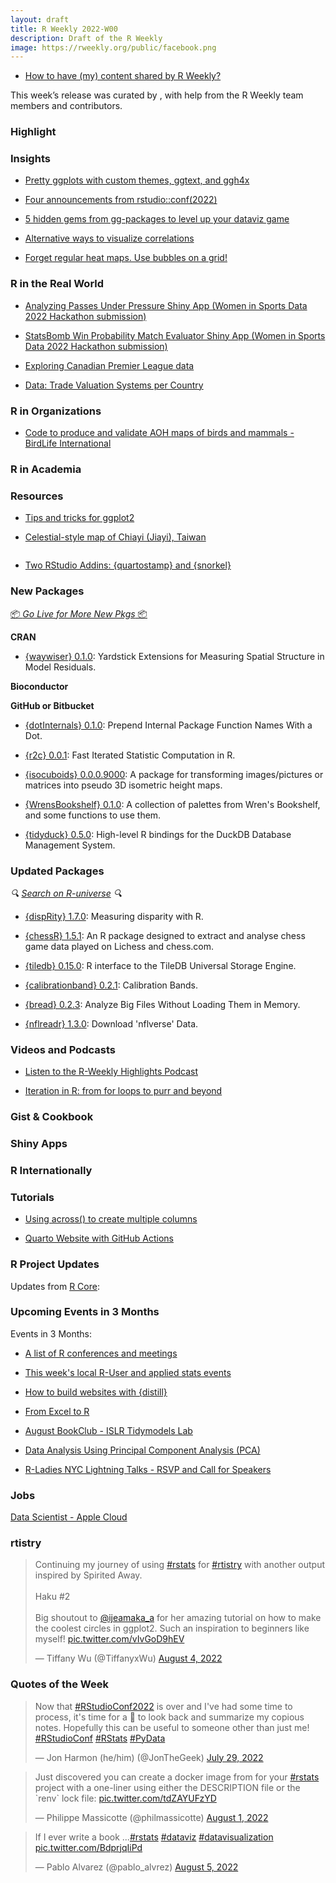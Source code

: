 ```yaml
---
layout: draft
title: R Weekly 2022-W00
description: Draft of the R Weekly
image: https://rweekly.org/public/facebook.png
---
```



+ [How to have (my) content shared by R Weekly?](https://github.com/rweekly/rweekly.org#how-to-have-my-content-shared-by-r-weekly)

This week’s release was curated by [](), with help from the R Weekly team members and contributors.


###  Highlight



### Insights

+ [Pretty ggplots with custom themes, ggtext, and ggh4x](https://www.michaelc-m.com/ggplot-extensions-and-custom-themes/)

+ [Four announcements from rstudio::conf(2022)](https://www.rstudio.com/blog/four-announcements-from-rstudio-conf-2022/)

+ [5 hidden gems from gg-packages to level up your dataviz game](https://albert-rapp.de/posts/ggplot2-tips/12_a_few_gg_packages/12_a_few_gg_packages.html)

+ [Alternative ways to visualize correlations](https://albert-rapp.de/posts/ggplot2-tips/13_alternative_corrplots/13_alternative_corrplots.html)

+ [Forget regular heat maps. Use bubbles on a grid!](https://albert-rapp.de/posts/ggplot2-tips/14_scaled_heatmaps/14_scaled_heatmaps.html)


### R in the Real World

+ [Analyzing Passes Under Pressure Shiny App (Women in Sports Data 2022 Hackathon submission)](https://github.com/ceci-hub/Statsbomb_wids)

+ [StatsBomb Win Probability Match Evaluator Shiny App (Women in Sports Data 2022 Hackathon submission)](https://github.com/JanLMoffett/StatsBombWPMatchEvaluator)

+ [Exploring Canadian Premier League data](https://github.com/wozniar/canpl)

+ [Data: Trade Valuation Systems per Country](https://github.com/pachadotdev/valuation-systems)

###  R in Organizations

+ [Code to produce and validate AOH maps of birds and mammals - BirdLife International](https://github.com/BirdLifeInternational/code_for_AOH)

###  R in Academia



###  Resources

+ [Tips and tricks for ggplot2](https://erikgahner.dk/2022/tips-and-tricks-for-ggplot2/)

+ [Celestial-style map of Chiayi (Jiayi), Taiwan](https://github.com/tiffany-wu/taiwan_map)

![]()

+ [Two RStudio Addins: {quartostamp} and {snorkel}](https://www.rostrum.blog/2022/08/11/quartostamp-snorkel/)

###  New Packages

<p class="added-hostname"><a href="https://rweekly.org/live" target="_blank" class="externalLink">📦 <i>Go Live for More New Pkgs</i> 📦</a></p>


**CRAN**

+ [{waywiser} 0.1.0](https://www.mm218.dev/posts/2022-08-11-waywiser-010-is-now-on-cran/): Yardstick Extensions for Measuring Spatial Structure in Model
    Residuals.

**Bioconductor**



**GitHub or Bitbucket**

+ [{dotInternals} 0.1.0](https://github.com/IndrajeetPatil/dotInternals): Prepend Internal Package Function Names With a Dot.

+ [{r2c} 0.0.1](https://github.com/brodieG/r2c): Fast Iterated Statistic Computation in R.

+ [{isocuboids} 0.0.0.9000](https://github.com/cj-holmes/isocuboids): A package for transforming images/pictures or matrices into pseudo 3D isometric height maps.

+ [{WrensBookshelf} 0.1.0](https://github.com/buveges/WrensBookshelf): A collection of palettes from Wren's Bookshelf, and some functions to use them.

+ [{tidyduck} 0.5.0](https://github.com/krlmlr/tidyduck): High-level R bindings for the DuckDB Database Management System.

### Updated Packages

<i>🔍 [Search on R-universe](https://r-universe.dev/search/) 🔍</i>

+ [{dispRity} 1.7.0](https://cran.r-project.org/package=dispRity): Measuring disparity with R.

+ [{chessR} 1.5.1](https://github.com/JaseZiv/chessR/): An R package designed to extract and analyse chess game data played on Lichess and chess.com.

+ [{tiledb} 0.15.0](https://github.com/TileDB-Inc/TileDB-R): R interface to the TileDB Universal Storage Engine.

+ [{calibrationband} 0.2.1](https://cran.r-project.org/package=calibrationband): Calibration Bands.

+ [{bread} 0.2.3](https://github.com/MagicHead99/bread): Analyze Big Files Without Loading Them in Memory.

+ [{nflreadr} 1.3.0](https://cran.r-project.org/package=nflreadr): Download 'nflverse' Data.

###  Videos and Podcasts

* [Listen to the R-Weekly Highlights Podcast](https://rweekly.fireside.fm/)

* [Iteration in R: from for loops to purr and beyond](https://youtu.be/pd8CLdI6kqM)


### Gist & Cookbook



### Shiny Apps



### R Internationally



###  Tutorials

+ [Using across() to create multiple columns](https://www.njtierney.com/post/2022/08/08/fun-across/)

+ [Quarto Website with GitHub Actions](https://tarleb.com/posts/quarto-with-gh-pages/)

<!--<div class="post-more-begin></div><div class="post-more-end"></div>-->

###  R Project Updates

Updates from [R Core](http://developer.r-project.org/blosxom.cgi/R-devel/NEWS):

###  Upcoming Events in 3 Months

Events in 3 Months:

+ [A list of R conferences and meetings](https://jumpingrivers.github.io/meetingsR/events.html)

+ [This week's local R-User and applied stats events](https://community.rstudio.com/c/irl)

+ [How to build websites with {distill}](https://www.meetup.com/oman-r-user/events/287473261/?_xtd=gqFyqTI5MjQyMDY2OaFwo2FwaQ&from=ref)

+ [From Excel to R](https://www.meetup.com/rladies-gaborone/events/286104389/)

+ [August BookClub - ISLR Tidymodels Lab](https://www.meetup.com/rladies-philly/events/287082225/)
 
+ [Data Analysis Using Principal Component Analysis (PCA)](https://www.meetup.com/rladies-chennai/events/287181350/)

+ [R-Ladies NYC Lightning Talks - RSVP and Call for Speakers](https://www.meetup.com/rladies-newyork/events/287520144/)



### Jobs

[Data Scientist - Apple Cloud](https://jobs.apple.com/en-us/details/200400071/data-scientist-apple-cloud-services-r-programming)



### rtistry

<blockquote class="twitter-tweet"><p lang="en" dir="ltr">Continuing my journey of using <a href="https://twitter.com/hashtag/rstats?src=hash&amp;ref_src=twsrc%5Etfw">#rstats</a> for <a href="https://twitter.com/hashtag/rtistry?src=hash&amp;ref_src=twsrc%5Etfw">#rtistry</a> with another output inspired by Spirited Away.<br><br>Haku #2<br><br>Big shoutout to <a href="https://twitter.com/ijeamaka_a?ref_src=twsrc%5Etfw">@ijeamaka_a</a> for her amazing tutorial on how to make the coolest circles in ggplot2. Such an inspiration to beginners like myself! <a href="https://t.co/vIvGoD9hEV">pic.twitter.com/vIvGoD9hEV</a></p>&mdash; Tiffany Wu (@TiffanyxWu) <a href="https://twitter.com/TiffanyxWu/status/1555164692770955264?ref_src=twsrc%5Etfw">August 4, 2022</a></blockquote> <script async src="https://platform.twitter.com/widgets.js" charset="utf-8"></script>

###  Quotes of the Week

<blockquote class="twitter-tweet"><p lang="en" dir="ltr">Now that <a href="https://twitter.com/hashtag/RStudioConf2022?src=hash&amp;ref_src=twsrc%5Etfw">#RStudioConf2022</a> is over and I&#39;ve had some time to process, it&#39;s time for a 🧵 to look back and summarize my copious notes. Hopefully this can be useful to someone other than just me! <a href="https://twitter.com/hashtag/RStudioConf?src=hash&amp;ref_src=twsrc%5Etfw">#RStudioConf</a> <a href="https://twitter.com/hashtag/RStats?src=hash&amp;ref_src=twsrc%5Etfw">#RStats</a> <a href="https://twitter.com/hashtag/PyData?src=hash&amp;ref_src=twsrc%5Etfw">#PyData</a></p>&mdash; Jon Harmon (he/him) (@JonTheGeek) <a href="https://twitter.com/JonTheGeek/status/1553052783372271618?ref_src=twsrc%5Etfw">July 29, 2022</a></blockquote> <script async src="https://platform.twitter.com/widgets.js" charset="utf-8"></script> 

<blockquote class="twitter-tweet"><p lang="en" dir="ltr">Just discovered you can create a docker image from for your <a href="https://twitter.com/hashtag/rstats?src=hash&amp;ref_src=twsrc%5Etfw">#rstats</a> project with a one-liner using either the DESCRIPTION file or the `renv` lock file: <a href="https://t.co/tdZAYUFzYD">pic.twitter.com/tdZAYUFzYD</a></p>&mdash; Philippe Massicotte (@philmassicotte) <a href="https://twitter.com/philmassicotte/status/1554063172381954051?ref_src=twsrc%5Etfw">August 1, 2022</a></blockquote> <script async src="https://platform.twitter.com/widgets.js" charset="utf-8"></script>

<blockquote class="twitter-tweet"><p lang="en" dir="ltr">If I ever write a book ...<a href="https://twitter.com/hashtag/rstats?src=hash&amp;ref_src=twsrc%5Etfw">#rstats</a> <a href="https://twitter.com/hashtag/dataviz?src=hash&amp;ref_src=twsrc%5Etfw">#dataviz</a> <a href="https://twitter.com/hashtag/datavisualization?src=hash&amp;ref_src=twsrc%5Etfw">#datavisualization</a> <a href="https://t.co/BdprjqIiPd">pic.twitter.com/BdprjqIiPd</a></p>&mdash; Pablo Alvarez (@pablo_alvrez) <a href="https://twitter.com/pablo_alvrez/status/1555539596749979649?ref_src=twsrc%5Etfw">August 5, 2022</a></blockquote> <script async src="https://platform.twitter.com/widgets.js" charset="utf-8"></script>
